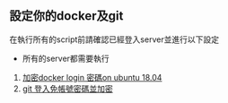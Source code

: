 設定你的docker及git
--
在執行所有的script前請確認已經登入server並進行以下設定
* 所有的server都需要執行
1. [加密docker login 密碼on ubuntu 18.04](docker_pass.md)
2. [git 登入免帳號密碼並加密](git_credential.md)
